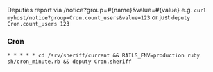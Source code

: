 Deputies report via /notice?group=#{name}&value=#{value} e.g. `curl myhost/notice?group=Cron.count_users&value=123` or just `deputy Cron.count_users 123`

### Cron
    * * * * * cd /srv/sheriff/current && RAILS_ENV=production ruby sh/cron_minute.rb && deputy Cron.sheriff
